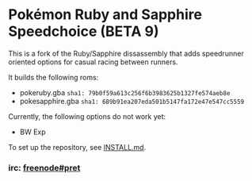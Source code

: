 # Pokémon Ruby and Sapphire Speedchoice (BETA 9)

This is a fork of the Ruby/Sapphire dissassembly that adds speedrunner oriented options for casual racing between runners.

It builds the following roms:

* pokeruby.gba `sha1: 79b0f59a613c256f6b3983625b1327fe574aeb8e`
* pokesapphire.gba `sha1: 689b91ea207eda501b5147fa172e47e547cc5559`

Currently, the following options do not work yet:

* BW Exp

To set up the repository, see [INSTALL.md](INSTALL.md).

### irc: [freenode#pret][irc]

[irc]: https://kiwiirc.com/client/irc.freenode.net/?#pret
[travis]: https://travis-ci.org/pret/pokeruby
[travis-badge]: https://travis-ci.org/pret/pokeruby.svg?branch=master
